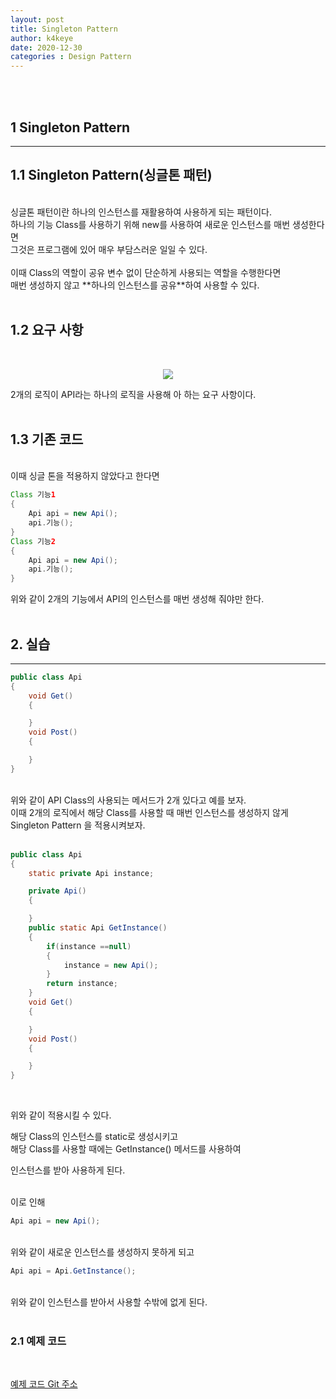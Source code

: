 ```yaml
---
layout: post
title: Singleton Pattern
author: k4keye
date: 2020-12-30
categories : Design Pattern
---
```

<br/>
<br/>

## 1 Singleton Pattern
___
## **1.1 Singleton Pattern(싱글톤 패턴)**
<br/>
싱글톤 패턴이란 하나의 인스턴스를 재활용하여 사용하게 되는 패턴이다.<br/>
하나의 기능 Class를 사용하기 위해 new를 사용하여 새로운 인스턴스를 매번 생성한다면<br/>
그것은 프로그램에 있어 매우 부담스러운 일일 수 있다.<br/><br/>
이때 Class의 역할이 공유 변수 없이 단순하게 사용되는 역할을 수행한다면<br/>
매번 생성하지 않고 **하나의 인스턴스를 공유**하여 사용할 수 있다.<br/><br/>

## **1.2 요구 사항**
<br/>
<p align="center">
    <img src ="https://img1.daumcdn.net/thumb/R1280x0/?scode=mtistory2&fname=https%3A%2F%2Fblog.kakaocdn.net%2Fdn%2FDzESI%2FbtqPsDiv26C%2F7MWzMnuitruZFaprszIC51%2Fimg.png"/>
</p>
2개의 로직이 API라는 하나의 로직을 사용해 아 하는 요구 사항이다.<br/><br/>

## **1.3 기존 코드**
<br/>
이때 싱글 톤을 적용하지 않았다고 한다면<br/>

```java
Class 기능1
{
    Api api = new Api();
    api.기능();
}
Class 기능2
{
    Api api = new Api();
    api.기능();
}
```
위와 같이 2개의 기능에서 API의 인스턴스를 매번 생성해 줘야만 한다.
<br/>
<br/>

## 2. 실습
___
```java
public class Api
{
	void Get()
	{

	}
	void Post()
	{

	}
}
```
<br/>
위와 같이 API Class의 사용되는 메서드가 2개 있다고 예를 보자.<br/>
이때 2개의 로직에서 해당 Class를 사용할 때 매번 인스턴스를 생성하지 않게<br/>
Singleton Pattern 을 적용시켜보자.<br/>
<br/>

```java
public class Api
{
	static private Api instance;

	private Api()
	{

	}
	public static Api GetInstance()
	{
		if(instance ==null)
		{
			instance = new Api();
		}
		return instance;
	}
	void Get()
	{

	}
	void Post()
	{

	}
}
```
<br/>
 
위와 같이 적용시킬 수 있다.<br/>

해당 Class의 인스턴스를 static로 생성시키고<br/>
해당 Class를 사용할 때에는 GetInstance() 메서드를 사용하여<br/>

인스턴스를 받아 사용하게 된다.<br/><br/>

 
이로 인해
```java
Api api = new Api();
```
<br/>
위와 같이 새로운 인스턴스를 생성하지 못하게 되고<br/>

```java
Api api = Api.GetInstance();
```
<br/>
위와 같이 인스턴스를 받아서 사용할 수밖에 없게 된다.<br/><br/>

### **2.1 예제 코드**
<br/>

[예제 코드 Git 주소 ](https://github.com/k4keye/DesignPattern)